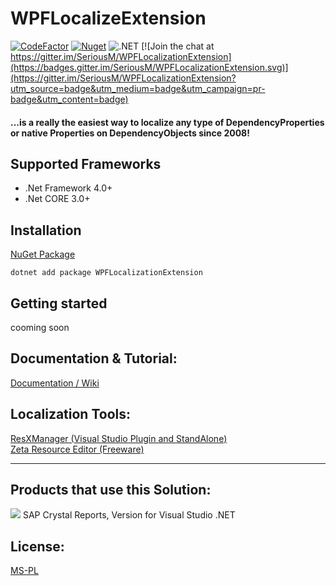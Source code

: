 # WPFLocalizeExtension
[![CodeFactor](https://www.codefactor.io/repository/github/xamlmarkupextensions/https://www.codefactor.io/repository/github/xamlmarkupextensions/WPFLocalizeExtension/overview/master/badge/master)](https://www.codefactor.io/repository/github/xamlmarkupextensions/https://www.codefactor.io/repository/github/xamlmarkupextensions/WPFLocalizeExtension/overview/master/overview/master)
[![Nuget](https://img.shields.io/nuget/v/WpfLocalizeExtension.svg)](https://www.nuget.org/packages/WpfLocalizeExtension)
![.NET](https://github.com/XAMLMarkupExtensions/https://www.codefactor.io/repository/github/xamlmarkupextensions/WPFLocalizeExtension/overview/master/workflows/.NET/badge.svg)
[![Join the chat at https://gitter.im/SeriousM/WPFLocalizationExtension](https://badges.gitter.im/SeriousM/WPFLocalizationExtension.svg)](https://gitter.im/SeriousM/WPFLocalizationExtension?utm_source=badge&utm_medium=badge&utm_campaign=pr-badge&utm_content=badge)

#### ...is a really the easiest way to localize any type of DependencyProperties or native Properties on DependencyObjects since 2008!

## Supported Frameworks

* .Net Framework 4.0+
* .Net CORE 3.0+

## Installation

[NuGet Package](https://nuget.org/packages/WpfLocalizeExtension/)

```net
dotnet add package WPFLocalizationExtension
```

## Getting started

cooming soon

## Documentation & Tutorial:
[Documentation / Wiki](docs/README.md)

## Localization Tools:
[ResXManager (Visual Studio Plugin and StandAlone)](http://visualstudiogallery.msdn.microsoft.com/3b64e04c-e8de-4b97-8358-06c73a97cc68)  
[Zeta Resource Editor (Freeware)](http://www.zeta-resource-editor.com/index.html)

-----

## Products that use this Solution:

![](/docs/SAPLogo.gif) SAP Crystal Reports, Version for Visual Studio .NET

## License:
[MS-PL](https://github.com/XAMLMarkupExtensions/WPFLocalizationExtension/blob/master/LICENSE)
